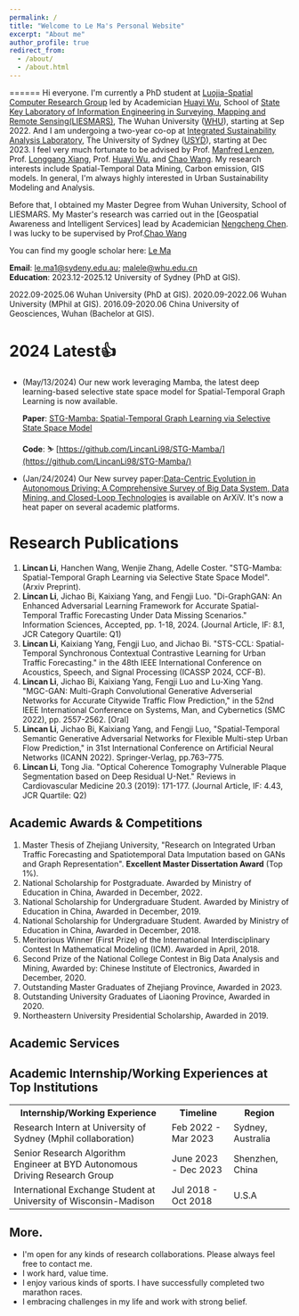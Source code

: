 ```yaml
---
permalink: /
title: "Welcome to Le Ma's Personal Website"
excerpt: "About me"
author_profile: true
redirect_from: 
  - /about/
  - /about.html
---
```


======
Hi everyone. I'm currently a PhD student at [Luojia-Spatial Computer Research Group](http://www.luojia-spatial.com/articles.html) led by Academician [Huayi Wu](http://www.lmars.whu.edu.cn/prof_web/why/index.html), School of [State Key Laboratory of Information Engineering in Surveying, Mapping and Remote Sensing(LIESMARS)](https://liesmars.whu.edu.cn/), The Wuhan University ([WHU](https://www.whu.edu.cn/)), starting at Sep 2022. And I am undergoing a two-year co-op at [Integrated Sustainability Analysis Laboratory](https://isa.org.usyd.edu.au/index.html), The University of Sydney ([USYD](https://www.sydney.edu.au/)), starting at Dec 2023. I feel very much fortunate to be advised by Prof. [Manfred Lenzen](https://scholar.google.de/citations?user=E_CfsPYAAAAJ&hl=de), Prof. [Longgang Xiang](http://jszy.whu.edu.cn/xianglonggang/zh_CN/index.htm), Prof. [Huayi Wu](http://www.lmars.whu.edu.cn/prof_web/why/index.html), and [Chao Wang](http://jszy.whu.edu.cn/wangchao/zh_CN/index.htm). My research interests include Spatial-Temporal Data Mining, Carbon emission, GIS models. In general, I'm always highly interested in Urban Sustainability Modeling and Analysis. 

Before that, I obtained my Master Degree from Wuhan University, School of LIESMARS. My Master's research was carried out in the [Geospatial Awareness and Intelligent Services] lead by Academician [Nengcheng Chen](https://grzy.cug.edu.cn/chennengcheng/). I was lucky to be supervised by Prof.[Chao Wang](http://jszy.whu.edu.cn/wangchao/zh_CN/index.htm)

You can find my google scholar here: [Le Ma](https://scholar.google.com.sg/citations?user=wZIrwu4AAAAJ&hl=zh-CN&oi=sra)

**Email**: le.ma1@sydeny.edu.au; malele@whu.edu.cn  <br>
**Education**: 
2023.12-2025.12   University of Sydney (PhD at GIS).

2022.09-2025.06   Wuhan University (PhD at GIS).
2020.09-2022.06   Wuhan University (MPhil at GIS).
2016.09-2020.06   China University of Geosciences, Wuhan (Bachelor at GIS).

2024 Latest👍
======
- (May/13/2024) Our new work leveraging Mamba, the latest deep learning-based selective state space model for Spatial-Temporal Graph Learning is now available.

  **Paper**: [STG-Mamba: Spatial-Temporal Graph Learning via Selective State Space Model](https://github.com/LincanLi98/STG-Mamba/blob/main/STG_Mamba_paper_ArXiv_V3_14May2024.pdf)
  
  **Code**: ⛷️ [https://github.com/LincanLi98/STG-Mamba/](https://github.com/LincanLi98/STG-Mamba/)
  
- (Jan/24/2024) Our New survey paper:[Data-Centric Evolution in Autonomous Driving: A Comprehensive Survey of Big Data System, Data Mining, and Closed-Loop Technologies](https://arxiv.org/abs/2401.12888) is available on ArXiV. It's now a heat paper on several academic platforms.



Research Publications
======
1. **Lincan Li**, Hanchen Wang, Wenjie Zhang, Adelle Coster. "STG-Mamba: Spatial-Temporal Graph Learning via Selective State Space Model". (Arxiv Preprint).
2. **Lincan Li**, Jichao Bi, Kaixiang Yang, and Fengji Luo. "Di-GraphGAN: An Enhanced Adversarial Learning
Framework for Accurate Spatial-Temporal Traffic Forecasting Under Data Missing Scenarios." Information Sciences, Accepted, pp. 1-18, 2024. (Journal Article, IF: 8.1, JCR Category Quartile: Q1)
3. **Lincan Li**, Kaixiang Yang, Fengji Luo, and Jichao Bi. "STS-CCL: Spatial-Temporal Synchronous Contextual
Contrastive Learning for Urban Traffic Forecasting." in the 48th IEEE International Conference on Acoustics, Speech, and Signal Processing (ICASSP 2024, CCF-B).
4. **Lincan Li**, Jichao Bi, Kaixiang Yang, Fengji Luo and Lu-Xing Yang. "MGC-GAN: Multi-Graph Convolutional
Generative Adverserial Networks for Accurate Citywide Traffic Flow Prediction," in the 52nd IEEE International
Conference on Systems, Man, and Cybernetics (SMC 2022), pp. 2557-2562. [Oral]
5. **Lincan Li**, Jichao Bi, Kaixiang Yang, and Fengji Luo, "Spatial-Temporal Semantic Generative Adversarial Networks for Flexible Multi-step Urban Flow Prediction," in 31st International Conference on Artificial Neural Networks (ICANN 2022). Springer-Verlag, pp.763–775.
6. **Lincan Li**, Tong Jia. "Optical Coherence Tomography Vulnerable Plaque Segmentation based on Deep Residual U-Net." Reviews in Cardiovascular Medicine 20.3 (2019): 171-177. (Journal Article, IF: 4.43, JCR Quartile: Q2)


Academic Awards & Competitions
------
1. Master Thesis of Zhejiang University, "Research on Integrated Urban Traffic Forecasting and Spatiotemporal Data Imputation based on GANs and Graph Representation". **Excellent Master Dissertation Award** (Top 1%).
2. National Scholarship for Postgraduate. Awarded by Ministry of Education in China, Awarded in December, 2022.
3. National Scholarship for Undergraduare Student. Awarded by Ministry of Education in China, Awarded in December, 2019.
4. National Scholarship for Undergraduare Student. Awarded by Ministry of Education in China, Awarded in December, 2018.
5. Meritorious Winner (First Prize) of the International Interdisciplinary Contest In Mathematical Modeling (ICM). Awarded in April, 2018.
6. Second Prize of the National College Contest in Big Data Analysis and Mining, Awarded by: Chinese Institute of Electronics, Awarded in December, 2020.
7. Outstanding Master Graduates of Zhejiang Province, Awarded in 2023.
8. Outstanding University Graduates of Liaoning Province, Awarded in 2020.
9. Northeastern University Presidential Scholarship, Awarded in 2019.

Academic Services
------


Academic Internship/Working Experiences at Top Institutions
------
<table>
  <tr>
    <th>Internship/Working Experience</th>
    <th>Timeline</th>
    <th>Region</th>
  </tr>
  <tr>
    <td>Research Intern at University of Sydney (Mphil collaboration)</td>
    <td>Feb 2022 - Mar 2023</td>
    <td>Sydney, Australia</td>
  </tr>
  <tr>
    <td>Senior Research Algorithm Engineer at BYD Autonomous Driving Research Group</td>
    <td>June 2023 - Dec 2023</td>
    <td>Shenzhen, China</td>
  </tr>
  <tr>
    <td>International Exchange Student at University of Wisconsin-Madison</td>
    <td>Jul 2018 - Oct 2018</td>
    <td>U.S.A</td>
  </tr>
</table>

More. 
------
- I'm open for any kinds of research collaborations. Please always feel free to contact me. 
- I work hard, value time.
- I enjoy various kinds of sports. I have successfully completed two marathon races.
- I embracing challenges in my life and work with strong belief. 
